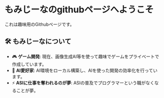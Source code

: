 # もみじーなのgithubページへようこそ

これは趣味用のGithubページです。

## 🛠️ もみじーなについて

-  🎮 **ゲーム開発**: 現在、画像生成AI等を使って趣味でゲームをプライベートで作成しています。
-  🤖 **AI愛好家**: AI環境をローカル構築し、AIを使った開発の効率化を行っています。
-  ⚡ **ASIに仕事を奪われるのが夢**: ASIの普及でプログラマーという職がなくなることが夢。



